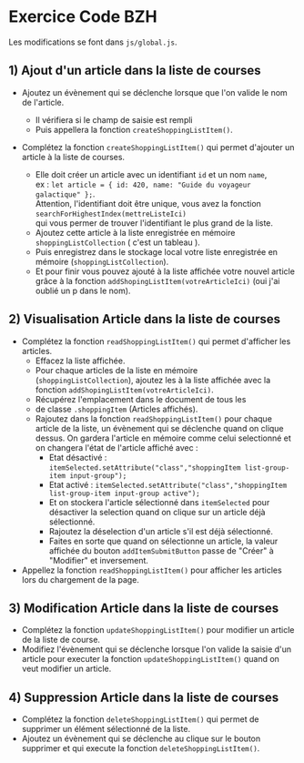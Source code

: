 # Exercice Code BZH

Les modifications se font dans `js/global.js`.

## 1) Ajout d'un article dans la liste de courses

- Ajoutez un évènement qui se déclenche lorsque que l'on valide le nom de l'article.
  - Il vérifiera si le champ de saisie est rempli
  - Puis appellera la fonction `createShoppingListItem()`.
  
- Complétez la fonction `createShoppingListItem()` qui permet d'ajouter un article à la liste de courses.
  - Elle doit créer un article avec un identifiant `id` et un nom `name`, \
    ex : `let article = { id: 420, name: "Guide du voyageur galactique" };`. \
    Attention, l'identifiant doit être unique, vous avez la fonction `searchForHighestIndex(mettreListeIci)` \
    qui vous permer de trouver l'identifiant le plus grand de la liste.
  - Ajoutez cette article à la liste enregistrée en mémoire `shoppingListCollection` ( c'est un tableau ).
  - Puis enregistrez dans le stockage local votre liste enregistrée en mémoire (`shoppingListCollection`).
  - Et pour finir vous pouvez ajouté à la liste affichée votre nouvel article grâce à la fonction `addShopingListItem(votreArticleIci)` (oui j'ai oublié un p dans le nom).

## 2) Visualisation Article dans la liste de courses

- Complétez la fonction `readShoppingListItem()` qui permet d'afficher les articles.
    - Effacez la liste affichée.
    - Pour chaque articles de la liste en mémoire (`shoppingListCollection`), ajoutez les à la liste affichée avec la fonction `addShopingListItem(votreArticleIci)`.
    - Récupérez l'emplacement dans le document de tous les <li> de classe `.shoppingItem` (Articles affichés).
    - Rajoutez dans la fonction `readShoppingListItem()` pour chaque article de la liste, un évènement qui se déclenche quand on clique dessus. On gardera l'article en mémoire comme celui selectionné et on changera l'état de l'article affiché avec : 
        - Etat désactivé : `itemSelected.setAttribute("class","shoppingItem list-group-item input-group");`
        - Etat activé : `itemSelected.setAttribute("class","shoppingItem list-group-item input-group active");` 
        - Et on stockera l'article sélectionné dans `itemSelected` pour désactiver la selection quand on clique sur un article déjà sélectionné.
        - Rajoutez la déselection d'un article s'il est déjà sélectionné.
        - Faites en sorte que quand on sélectionne un article, la valeur affichée du bouton `addItemSubmitButton` passe de "Créer" à "Modifier" et inversement. 
- Appellez la fonction `readShoppingListItem()` pour afficher les articles lors du chargement de la page.


## 3) Modification Article dans la liste de courses

- Complétez la fonction `updateShoppingListItem()` pour modifier un article de la liste de course.
- Modifiez l'évènement qui se déclenche lorsque l'on valide la saisie d'un article pour executer la fonction `updateShoppingListItem()` quand on veut modifier un article.

## 4) Suppression Article dans la liste de courses

- Complétez la fonction `deleteShoppingListItem()` qui permet de supprimer un élément sélectionné de la liste.
- Ajoutez un évènement qui se déclenche au clique sur le bouton supprimer et qui execute la fonction `deleteShoppingListItem()`.
